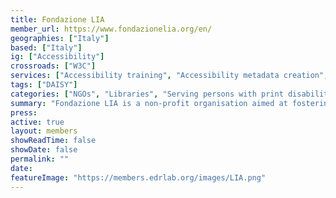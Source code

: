 ```yaml
---
title: Fondazione LIA
member_url: https://www.fondazionelia.org/en/
geographies: ["Italy"]
based: ["Italy"]
ig: ["Accessibility"] 
crossroads: ["W3C"] 
services: ["Accessibility training", "Accessibility metadata creation", "Accessibility consultancy", "Website accessibility audit ", "Publication accessibility audit ", "Ebook accessibility quality control", "Alternative image description"] 
tags: ["DAISY"]
categories: ["NGOs", "Libraries", "Serving persons with print disabilities"]
summary: "Fondazione LIA is a non-profit organisation aimed at fostering the adoption of accessibility in the publishing industry. LIA offers consultancy, training and Quality Assurance services for e-books and websites to publishers and all the actors in the book value chain willing to adapt their production and distribution workflows to meet accessibility standards."
press:
active: true
layout: members
showReadTime: false
showDate: false
permalink: ""
date: 
featureImage: "https://members.edrlab.org/images/LIA.png"
---
```

